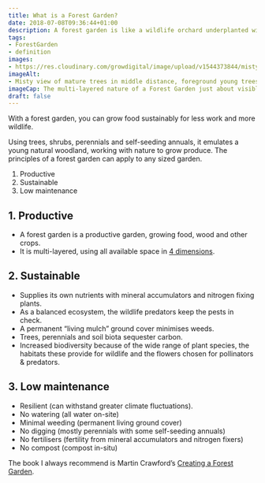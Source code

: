 ```yaml
---
title: What is a Forest Garden?
date: 2018-07-08T09:36:44+01:00
description: A forest garden is like a wildlife orchard underplanted with edible shrubs and perennial vegetables. It is productive, sustainable and low-maintenance 💚 🌳
tags: 
- ForestGarden
- definition
images: 
- https://res.cloudinary.com/growdigital/image/upload/v1544373844/misty-garden-42143351375.jpg
imageAlt: 
- Misty view of mature trees in middle distance, foreground young trees in grass in garden 
imageCap: The multi-layered nature of a Forest Garden just about visible through the mist
draft: false
---
```


With a forest garden, you can grow food sustainably for less work and more wildlife.

Using trees, shrubs, perennials and self-seeding annuals, it emulates a young natural woodland, working with nature to grow produce. The principles of a forest garden can apply to any sized garden.

1. Productive
2. Sustainable
3. Low maintenance

## 1. Productive

* A forest garden is a productive garden, growing food, wood and other crops.
* It is multi-layered, using all available space in [4 dimensions](/blog/seven-layers-forest-garden/).

## 2. Sustainable

* Supplies its own nutrients with mineral accumulators and nitrogen fixing plants.
* As a balanced ecosystem, the wildlife predators keep the pests in check.
* A permanent “living mulch” ground cover minimises weeds.
* Trees, perennials and soil biota sequester carbon.
* Increased biodiversity because of the wide range of plant species, the habitats these provide for wildlife and the flowers chosen for pollinators & predators.

## 3. Low maintenance

* Resilient (can withstand greater climate fluctuations).
* No watering (all water on-site)
* Minimal weeding (permanent living ground cover)
* No digging (mostly perennials with some self-seeding annuals)
* No fertilisers (fertility from mineral accumulators and nitrogen fixers)
* No compost (compost in-situ)

The book I always recommend is Martin Crawford’s [Creating a Forest Garden](https://www.agroforestry.co.uk/product/creating-a-forest-garden-2/). 
